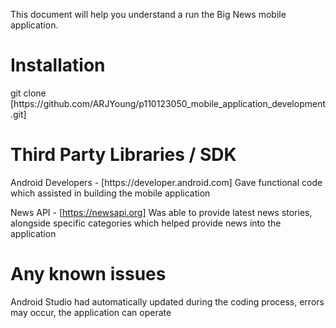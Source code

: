 This document will help you understand a run the Big News mobile application.

<h1> Installation </h1>
git clone [https://github.com/ARJYoung/p110123050_mobile_application_development.git]

<h1> Third Party Libraries / SDK </h1>
Android Developers - [https://developer.android.com] 
Gave functional code which assisted in building the mobile application

News API - [https://newsapi.org]
Was able to provide latest news stories, alongside specific categories which helped provide news into the application

<h1>Any known issues </h1>
Android Studio had automatically updated during the coding process, errors may occur, the application can operate
